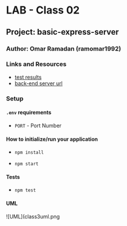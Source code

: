 # LAB - Class 02

## Project: basic-express-server

### Author: Omar Ramadan (ramomar1992)

### Links and Resources

- [test results](https://github.com/401-repos/basic-express-server/actions)
- [back-end server url](https://basic-server-1.herokuapp.com/)

### Setup

#### `.env` requirements

- `PORT` - Port Number

#### How to initialize/run your application

- `npm install`

- `npm start`

#### Tests

- `npm test`

#### UML

![UML](class3uml.png
